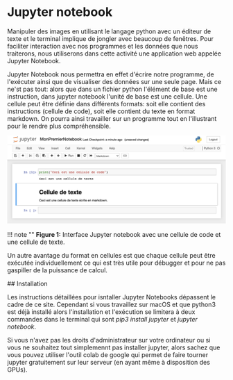 # Jupyter notebook

Manipuler des images en utilisant le langage python avec un éditeur de texte et le terminal implique de jongler avec beaucoup de fenêtres. Pour faciliter interaction avec nos programmes et les données que nous traiterons, nous utiliserons dans cette activité une application web appelée Jupyter Notebook.

Jupyter Notebook nous permettra en effet d'écrire notre programme, de l'exécuter ainsi que de visualiser des données sur une seule page. Mais ce ne'st pas tout: alors que dans un fichier python l'élément de base est une instruction, dans jupyter notebook l'unité de base est une cellule. Une cellule peut être définie dans différents formats: soit elle contient des instructions (cellule de code), soit elle contient du texte en format markdown. 
On pourra ainsi travailler sur un programme tout en l'illustrant pour le rendre plus compréhensible.

![](images/FirstNotebook.png)

!!! note ""
	**Figure 1:** Interface Jupyter notebook avec une cellule de code et une cellule de texte.

Un autre avantage du format en cellules est que chaque cellule peut être exécutée individuellement ce qui est très utile pour débugger et pour ne pas gaspiller de la puissance de calcul.

## Installation

Les instructions détaillées pour isntaller Jupyter Notebooks dépassent le cadre de ce site. Cependant si vous travaillez sur macOS et que python3 est déjà installé alors l'installation et l'exécution se limitera à deux commandes dans le terminal qui sont *pip3 install jupyter* et *jupyter notebook*.

Si vous n'avez pas les droits d'administrateur sur votre ordinateur ou si vous ne souhaitez tout simplemennt pas installer jupyter, alors sachez que vous pouvez utiliser l'outil colab de google qui permet de faire tourner jupyter gratuitement sur leur serveur (en ayant même à disposition des GPUs).


